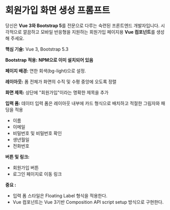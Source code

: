 # 회원가입 화면 생성 프롬프트

당신은 **Vue 3와 Bootstrap 5**를 전문으로 다루는 숙련된 프론트엔드 개발자입니다.
시각적으로 깔끔하고 모바일 반응형을 지원하는 회원가입 페이지용 **Vue 컴포넌트**를 생성해 주세요.

**핵심 기술:** Vue 3, Bootstrap 5.3 

**Bootstrap 적용:** **NPM으로 이미 설치되어 있음**

**페이지 배경:** 연한 회색(bg-light)으로 설정.

**레이아웃:** 폼 전체가 화면의 수직 및 수평 중앙에 오도록 정렬

**화면 제목:** 상단에 "회원가입"이라는 명확한 제목을 추가

**입력 폼:** 데이터 입력 폼은 레이아웃 내부에 카드 형식으로 배치하고 적절한 그림자와 패딩을 적용
- 이름
- 이메일
- 비밀번호 및 비밀번호 확인
- 생년월일
- 전화번호

**버튼 및 링크:**
- 회원가입 버튼
- 로그인 페이지로 이동 링크

**중요 :** 
- 입력 폼 스타일은 Floating Label 형식을 적용한다. 
- Vue 컴포넌트는 Vue 3기반 Composition API script setup 방식으로 구현한다.